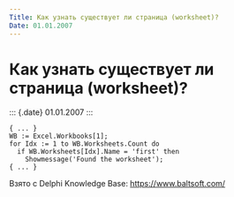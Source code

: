 ```yaml
---
Title: Как узнать существует ли страница (worksheet)?
Date: 01.01.2007
---
```



Как узнать существует ли страница (worksheet)?
==============================================

::: {.date}
01.01.2007
:::

    { ... }
    WB := Excel.Workbooks[1];
    for Idx := 1 to WB.Worksheets.Count do
      if WB.Worksheets[Idx].Name = 'first' then
        Showmessage('Found the worksheet');
    { ... }

Взято с Delphi Knowledge Base: <https://www.baltsoft.com/>
